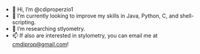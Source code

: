 - 👋 Hi, I’m @cdiproperzio1
- 🌱 I’m currently looking to improve my skills in Java, Python, C, and shell-scripting. 
- 💞️ I’m researching stlyometry. 
- 📫 If also are interested in stylometry, you can email me at cmdiprop@gmail.com! 
